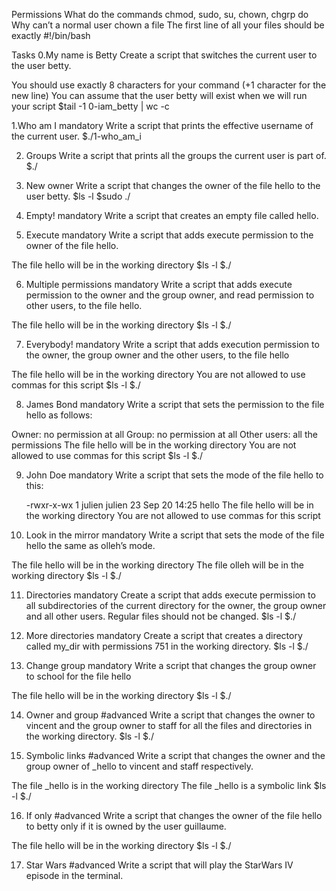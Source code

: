Permissions
What do the commands chmod, sudo, su, chown, chgrp do
Why can’t a normal user chown a file
The first line of all your files should be exactly #!/bin/bash


Tasks
0.My name is Betty
Create a script that switches the current user to the user betty.

You should use exactly 8 characters for your command (+1 character for the new line)
You can assume that the user betty will exist when we will run your script
     $tail -1 0-iam_betty | wc -c

1.Who am I
mandatory
Write a script that prints the effective username of the current user.
     $./1-who_am_i

2. Groups
Write a script that prints all the groups the current user is part of.
    $./<filename>
  
3. New owner
Write a script that changes the owner of the file hello to the user betty.
  $ls -l
  $sudo ./<filename>
  
4. Empty!
mandatory
Write a script that creates an empty file called hello.
  
5. Execute
mandatory
Write a script that adds execute permission to the owner of the file hello.

The file hello will be in the working directory
  $ls -l
  $./
  
6. Multiple permissions
mandatory
Write a script that adds execute permission to the owner and the group owner, and read permission to other users, to the file hello.

The file hello will be in the working directory
  $ls -l
  $./
 
 
 7. Everybody!
mandatory
Write a script that adds execution permission to the owner, the group owner and the other users, to the file hello

The file hello will be in the working directory
You are not allowed to use commas for this script
  $ls -l
  $./
  
8. James Bond
mandatory
Write a script that sets the permission to the file hello as follows:

Owner: no permission at all
Group: no permission at all
Other users: all the permissions
The file hello will be in the working directory You are not allowed to use commas for this script
  $ls -l
  $./
  
 9. John Doe
mandatory
Write a script that sets the mode of the file hello to this:

    -rwxr-x-wx 1 julien julien 23 Sep 20 14:25 hello
The file hello will be in the working directory
You are not allowed to use commas for this script
  
 10. Look in the mirror
mandatory
Write a script that sets the mode of the file hello the same as olleh’s mode.

The file hello will be in the working directory
The file olleh will be in the working directory 
  $ls -l
  $./
  
  11. Directories
mandatory
Create a script that adds execute permission to all subdirectories of the current directory for the owner, the group owner and all other users. Regular files should not be changed.
  $ls -l
  $./
  
  12. More directories
mandatory
Create a script that creates a directory called my_dir with permissions 751 in the working directory.
  $ls -l
  $./
  
13. Change group
mandatory
Write a script that changes the group owner to school for the file hello

The file hello will be in the working directory
  $ls -l
  $./
  
  14. Owner and group
#advanced
Write a script that changes the owner to vincent and the group owner to staff for all the files and directories in the working directory.
  $ls -l
  $./
  
 15. Symbolic links
#advanced
Write a script that changes the owner and the group owner of _hello to vincent and staff respectively.

The file _hello is in the working directory
The file _hello is a symbolic link
  $ls -l
  $./
  
  16. If only
#advanced
Write a script that changes the owner of the file hello to betty only if it is owned by the user guillaume.

The file hello will be in the working directory
  $ls -l
  $./
  
17. Star Wars
#advanced
Write a script that will play the StarWars IV episode in the terminal.
